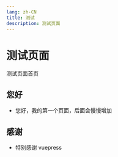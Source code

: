```yaml
---
lang: zh-CN
title: 测试
description: 测试页面
---
```



# 测试页面

测试页面首页

## 您好
+ 您好，我的第一个页面，后面会慢慢增加


## 感谢
+ 特别感谢 vuepress